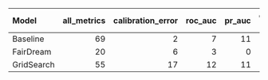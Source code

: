 
| Model   |   all_metrics |   calibration_error |   roc_auc |   pr_auc |   overall_positive rate |   false_positive rate |   true_positive rate |
|:-------------|--------------:|--------------------:|----------:|---------:|------------------------:|----------------------:|---------------------:|
| Baseline     |            69 |                   2 |         7 |       11 |                      14 |                    15 |                   20 |
| FairDream    |            20 |                   6 |         3 |        0 |                       6 |                     4 |                    1 |
| GridSearch   |            55 |                  17 |        12 |       11 |                       5 |                     6 |                    4 |

